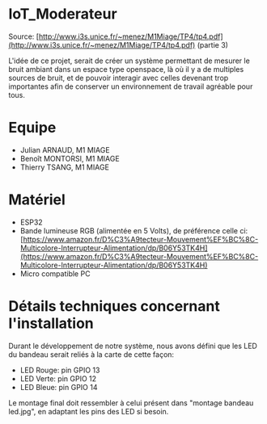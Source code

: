 
# IoT_Moderateur
Source: [http://www.i3s.unice.fr/~menez/M1Miage/TP4/tp4.pdf](http://www.i3s.unice.fr/~menez/M1Miage/TP4/tp4.pdf) (partie 3)

L'idée de ce projet, serait de créer un système permettant de mesurer le bruit ambiant dans un espace type openspace, là où il y a de multiples sources de bruit, et de pouvoir interagir avec celles devenant trop importantes afin de conserver un environnement de travail agréable pour tous.

# Equipe

- Julian ARNAUD, M1 MIAGE
- Benoît MONTORSI, M1 MIAGE
- Thierry TSANG, M1 MIAGE
# Matériel

- ESP32
- Bande lumineuse RGB (alimentée en 5 Volts), de préférence celle ci: [https://www.amazon.fr/D%C3%A9tecteur-Mouvement%EF%BC%8C-Multicolore-Interrupteur-Alimentation/dp/B06Y53TK4H](https://www.amazon.fr/D%C3%A9tecteur-Mouvement%EF%BC%8C-Multicolore-Interrupteur-Alimentation/dp/B06Y53TK4H)
- Micro compatible PC

# Détails techniques concernant l'installation

Durant le développement de notre système, nous avons défini que les LED du bandeau serait reliés à la carte de cette façon:

- LED Rouge: pin GPIO 13
- LED Verte: pin GPIO 12
- LED Bleue: pin GPIO 14

Le montage final doit ressembler à celui présent dans "montage bandeau led.jpg", en adaptant les pins des LED si besoin.
